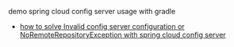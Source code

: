 demo spring cloud config server usage with gradle

- [how to solve Invalid config server configuration or NoRemoteRepositoryException with spring cloud config server](https://bswen.com/2020/11/springboot-springcloudconfigserver-error1.html)